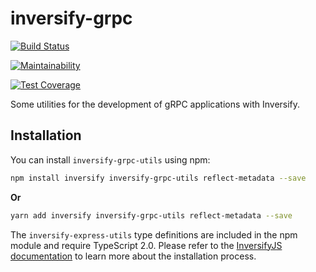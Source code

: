 # inversify-grpc

[![Build Status](https://travis-ci.org/gustavobeavis/inversify-grpc-utils.svg?branch=master)](https://travis-ci.org/gustavobeavis/inversify-grpc-utils)

[![Maintainability](https://api.codeclimate.com/v1/badges/bce7689cd34b552841b5/maintainability)](https://codeclimate.com/github/gustavobeavis/inversify-grpc-utils/maintainability)

[![Test Coverage](https://api.codeclimate.com/v1/badges/bce7689cd34b552841b5/test_coverage)](https://codeclimate.com/github/gustavobeavis/inversify-grpc-utils/test_coverage)

Some utilities for the development of gRPC applications with Inversify.

## Installation

You can install `inversify-grpc-utils` using npm:

```sh
npm install inversify inversify-grpc-utils reflect-metadata --save
```
**Or**

```sh
yarn add inversify inversify-grpc-utils reflect-metadata --save
```

The `inversify-express-utils` type definitions are included in the npm module and require TypeScript 2.0.
Please refer to the [InversifyJS documentation](https://github.com/inversify/InversifyJS#installation) to learn more about the installation process.
